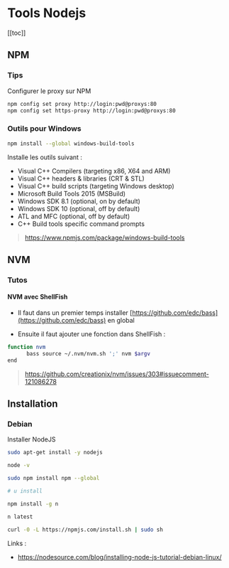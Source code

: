 # Tools Nodejs

[[toc]]

## NPM

### Tips

Configurer le proxy sur NPM

```bash
npm config set proxy http://login:pwd@proxys:80
npm config set https-proxy http://login:pwd@proxys:80
```

### Outils pour Windows

```bash
npm install --global windows-build-tools
```

Installe les outils suivant :

* Visual C++ Compilers (targeting x86, X64 and ARM)
* Visual C++ headers & libraries (CRT & STL)
* Visual C++ build scripts (targeting Windows desktop)
* Microsoft Build Tools 2015 (MSBuild)
* Windows SDK 8.1 (optional, on by default)
* Windows SDK 10 (optional, off by default)
* ATL and MFC (optional, off by default)
* C++ Build tools specific command prompts

> https://www.npmjs.com/package/windows-build-tools

## NVM

### Tutos

#### NVM avec ShellFish

- Il faut dans un premier temps installer [https://github.com/edc/bass](https://github.com/edc/bass)
en global

- Ensuite il faut ajouter une fonction dans ShellFish : 

```bash
function nvm
      bass source ~/.nvm/nvm.sh ';' nvm $argv
end
```

> https://github.com/creationix/nvm/issues/303#issuecomment-121086278

## Installation

### Debian

Installer NodeJS

```bash
sudo apt-get install -y nodejs

node -v

sudo npm install npm --global

# u install

npm install -g n

n latest

curl -0 -L https://npmjs.com/install.sh | sudo sh
```

Links : 

- https://nodesource.com/blog/installing-node-js-tutorial-debian-linux/